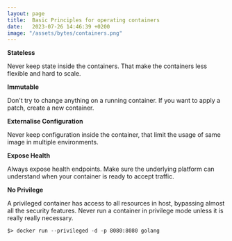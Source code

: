 ```yaml
---
layout: page
title:  Basic Principles for operating containers
date:   2023-07-26 14:46:39 +0200
image: "/assets/bytes/containers.png"
---
```

**Stateless**

Never keep state inside the containers.  That make the containers less flexible and hard to scale. 

**Immutable**

Don't try to change anything on a running container. If you want to apply a patch, create a new container.

**Externalise Configuration**

Never keep configuration inside the container, that limit the usage of same image in multiple environments.

**Expose Health**

Always expose health endpoints. Make sure the underlying platform can understand when your container is ready to accept traffic.

**No Privilege**

A privileged container has access to all resources in host, bypassing almost all the security features. Never run a container in privilege mode unless it is really really necessary.

`$> docker run --privileged -d -p 8080:8080 golang`